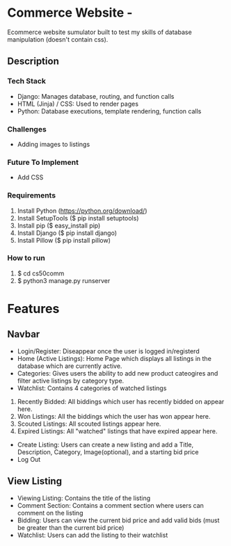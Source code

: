 # Commerce Website -
Ecommerce website sumulator built to test my skills of database manipulation (doesn't contain css).

## Description
### Tech Stack
- Django: Manages database, routing, and function calls
- HTML (Jinja) / CSS: Used to render pages
- Python: Database executions, template rendering, function calls
### Challenges
- Adding images to listings
### Future To Implement
- Add CSS

### Requirements
1. Install Python (https://python.org/download/)
1. Install SetupTools ($ pip install setuptools)
1. Install pip ($ easy_install pip)
1. Install Django ($ pip install django)
1. Install Pillow ($ pip install pillow)

### How to run
1. $ cd cs50comm
1. $ python3 manage.py runserver

# Features

## Navbar
- Login/Register: Diseappear once the user is logged in/registerd
- Home (Active Listings): Home Page which displays all listings in the database which are currently active.
- Categories: Gives users the ability to add new product cateogires and filter active listings by category type.
- Watchlist: Contains 4 categories of watched listings
1. Recently Bidded: All biddings which user has recently bidded on appear here.
1. Won Listings: All the biddings which the user has won appear here.
1. Scouted Listings: All scouted listings appear here.
1. Expired Listings: All "watched" listings that have expired appear here.
- Create Listing: Users can create a new listing and add a Title, Description, Category, Image(optional), and a starting bid price
- Log Out

## View Listing
- Viewing Listing: Contains the title of the listing
- Comment Section: Contains a comment section where users can comment on the listing 
- Bidding: Users can view the current bid price and add valid bids (must be greater than the current bid price)
- Watchlist: Users can add the listing to their watchlist
